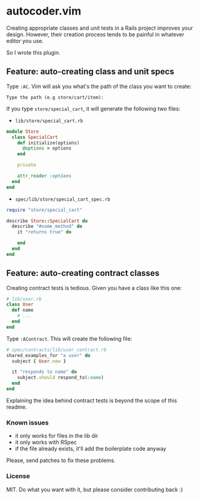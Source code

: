 # autocoder.vim

Creating appropriate classes and unit tests in a Rails project improves your
design. However, their creation process tends to be painful in whatever editor
you use.

So I wrote this plugin.

## Feature: auto-creating class and unit specs

Type `:AC`. Vim will ask you what's the path of the class you want to create:

    Type the path (e.g store/cart/item):

If you type `store/special_cart`, it will generate the following two files:

* `lib/store/special_cart.rb`

```ruby
module Store
  class SpecialCart
    def initialize(options)
      @options = options
    end

    private

    attr_reader :options
  end
end
```

* `spec/lib/store/special_cart_spec.rb`

```ruby
require "store/special_cart"

describe Store::SpecialCart do
  describe "#some_method" do
    it "returns true" do

    end
  end
end
```

## Feature: auto-creating contract classes

Creating contract tests is tedious. Given you have a class like this one:

```ruby
# lib/user.rb
class User
  def name
    # ...
  end
end
```

Type `:AContract`. This will create the following file:

```ruby
# spec/contracts/lib/user_contract.rb
shared_examples_for "a user" do
  subject { User.new }

  it "responds to name" do
    subject.should respond_to(:name)
  end
end
```

Explaining the idea behind contract tests is beyond the scope of this readme.

### Known issues

* it only works for files in the lib dir
* it only works with RSpec
* if the file already exists, it'll add the boilerplate code anyway

Please, send patches to fix these problems.

### License

MIT. Do what you want with it, but please consider contributing back :)
